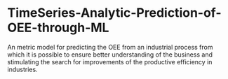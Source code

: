# TimeSeries-Analytic-Prediction-of-OEE-through-ML
An metric model for predicting the OEE from an industrial process from which it is possible to ensure better understanding of the business and stimulating the search for improvements of the productive efficiency in industries.
